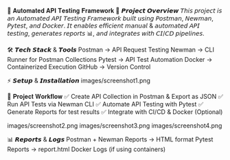 🚀 𝐀𝐮𝐭𝐨𝐦𝐚𝐭𝐞𝐝 𝐀𝐏𝐈 𝐓𝐞𝐬𝐭𝐢𝐧𝐠 𝐅𝐫𝐚𝐦𝐞𝐰𝐨𝐫𝐤
📌 𝙋𝙧𝙤𝙟𝙚𝙘𝙩 𝙊𝙫𝙚𝙧𝙫𝙞𝙚𝙬
𝘛𝘩𝘪𝘴 𝘱𝘳𝘰𝘫𝘦𝘤𝘵 𝘪𝘴 𝘢𝘯 𝘈𝘶𝘵𝘰𝘮𝘢𝘵𝘦𝘥 𝘈𝘗𝘐 𝘛𝘦𝘴𝘵𝘪𝘯𝘨 𝘍𝘳𝘢𝘮𝘦𝘸𝘰𝘳𝘬 𝘣𝘶𝘪𝘭𝘵 𝘶𝘴𝘪𝘯𝘨 𝘗𝘰𝘴𝘵𝘮𝘢𝘯, 𝘕𝘦𝘸𝘮𝘢𝘯, 𝘗𝘺𝘵𝘦𝘴𝘵, 𝘢𝘯𝘥 𝘋𝘰𝘤𝘬𝘦𝘳. 𝘐𝘵 𝘦𝘯𝘢𝘣𝘭𝘦𝘴 𝘦𝘧𝘧𝘪𝘤𝘪𝘦𝘯𝘵 𝘮𝘢𝘯𝘶𝘢𝘭 & 𝘢𝘶𝘵𝘰𝘮𝘢𝘵𝘦𝘥 𝘈𝘗𝘐 𝘵𝘦𝘴𝘵𝘪𝘯𝘨, 𝘨𝘦𝘯𝘦𝘳𝘢𝘵𝘦𝘴 𝘳𝘦𝘱𝘰𝘳𝘵𝘴 📊, 𝘢𝘯𝘥 𝘪𝘯𝘵𝘦𝘨𝘳𝘢𝘵𝘦𝘴 𝘸𝘪𝘵𝘩 𝘊𝘐/𝘊𝘋 𝘱𝘪𝘱𝘦𝘭𝘪𝘯𝘦𝘴.

🛠 𝙏𝙚𝙘𝙝 𝙎𝙩𝙖𝙘𝙠 & 𝙏𝙤𝙤𝙡𝙨
Postman → API Request Testing
Newman → CLI Runner for Postman Collections
Pytest → API Test Automation
Docker → Containerized Execution
GitHub → Version Control

⚡ 𝙎𝙚𝙩𝙪𝙥 & 𝙄𝙣𝙨𝙩𝙖𝙡𝙡𝙖𝙩𝙞𝙤𝙣
images/screenshot1.png

📜 𝐏𝐫𝐨𝐣𝐞𝐜𝐭 𝐖𝐨𝐫𝐤𝐟𝐥𝐨𝐰
✅ Create API Collection in Postman & Export as JSON
✅ Run API Tests via Newman CLI
✅ Automate API Testing with Pytest
✅ Generate Reports for test results
✅ Integrate with CI/CD & Docker (Optional)

images/screenshot2.png
images/screenshot3.png
images/screenshot4.png

📊 𝙍𝙚𝙥𝙤𝙧𝙩𝙨 & 𝙇𝙤𝙜𝙨
Postman + Newman Reports → HTML format
Pytest Reports → report.html
Docker Logs (if using containers)
